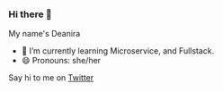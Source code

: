 ### Hi there 👋

My name's Deanira
- 🌱 I’m currently learning Microservice, and Fullstack.
- 😄 Pronouns: she/her

Say hi to me on [Twitter](https://twitter.com/deasolveserror)
